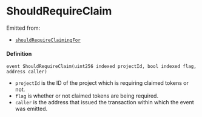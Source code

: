 # ShouldRequireClaim

Emitted from:

* [`shouldRequireClaimingFor`](/dev/deprecated/v2/contracts/jbtokenstore/write/shouldrequireclaimingfor.md)

#### Definition

```
event ShouldRequireClaim(uint256 indexed projectId, bool indexed flag, address caller)
```

* `projectId` is the ID of the project which is requiring claimed tokens or not.
* `flag` is whether or not claimed tokens are being required.
* `caller` is the address that issued the transaction within which the event was emitted.

